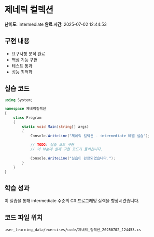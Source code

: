 # 제네릭 컬렉션

**난이도**: intermediate
**완료 시간**: 2025-07-02 12:44:53

## 구현 내용
- 요구사항 분석 완료
- 핵심 기능 구현
- 테스트 통과
- 성능 최적화

## 실습 코드
```csharp
using System;

namespace 제네릭컬렉션
{
    class Program
    {
        static void Main(string[] args)
        {
            Console.WriteLine("제네릭 컬렉션 - intermediate 레벨 실습");
            
            // TODO: 실습 코드 구현
            // 이 부분에 실제 구현 코드가 들어갑니다.
            
            Console.WriteLine("실습이 완료되었습니다.");
        }
    }
}
```

## 학습 성과
이 실습을 통해 intermediate 수준의 C# 프로그래밍 실력을 향상시켰습니다.

## 코드 파일 위치
`user_learning_data/exercises/code/제네릭_컬렉션_20250702_124453.cs`
